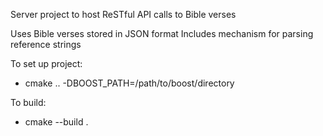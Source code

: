 Server project to host ReSTful API calls to Bible verses

Uses Bible verses stored in JSON format
Includes mechanism for parsing reference strings

To set up project:
 - cmake .. -DBOOST_PATH=/path/to/boost/directory

To build:
 - cmake --build .